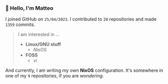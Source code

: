 ### 👋 Hello, I'm Matteo

I joined GitHub on `25/04/2023`.
I contributed to `20` repositories and made `1359` commits.

> I am interested in ...
> 
> - **Linux/GNU stuff**
>     - *NixOS*
> - **FOSS**
>   - *vi*

And currently, I am writing my own **NixOS** configuration. It's somewhere in one of my `9` repositories, if you are *wondering*.
